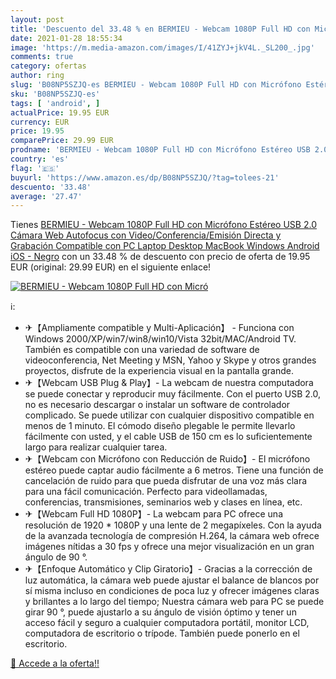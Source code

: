 ```yaml
---
layout: post
title: 'Descuento del 33.48 % en BERMIEU - Webcam 1080P Full HD con Micró'
date: 2021-01-28 18:55:34
image: 'https://m.media-amazon.com/images/I/41ZYJ+jkV4L._SL200_.jpg'
comments: true
category: ofertas
author: ring
slug: 'B08NP5SZJQ-es BERMIEU - Webcam 1080P Full HD con Micrófono Estéreo USB...'
sku: 'B08NP5SZJQ-es'
tags: [ 'android', ]
actualPrice: 19.95 EUR
currency: EUR
price: 19.95
comparePrice: 29.99 EUR
prodname: 'BERMIEU - Webcam 1080P Full HD con Micrófono Estéreo USB 2.0  Cámara Web Autofocus con Video/Conferencia/Emisión Directa y Grabación  Compatible con PC Laptop Desktop MacBook Windows Android iOS - Negro'
country: 'es'
flag: '🇪🇸'
buyurl: 'https://www.amazon.es/dp/B08NP5SZJQ/?tag=tolees-21'
descuento: '33.48'
average: '27.47'
---
```


Tienes [BERMIEU - Webcam 1080P Full HD con Micrófono Estéreo USB 2.0  Cámara Web Autofocus con Video/Conferencia/Emisión Directa y Grabación  Compatible con PC Laptop Desktop MacBook Windows Android iOS - Negro](https://www.amazon.es/dp/B08NP5SZJQ/?tag=tolees-21) con un 33.48 % de descuento con precio de oferta de 19.95 EUR (original: 29.99 EUR) en el siguiente enlace!

[![BERMIEU - Webcam 1080P Full HD con Micró](https://m.media-amazon.com/images/I/41ZYJ+jkV4L._SL200_.jpg)](https://www.amazon.es/dp/B08NP5SZJQ/?tag=tolees-21)

ℹ️:

- ✈【Ampliamente compatible y Multi-Aplicación】 - Funciona con Windows 2000/XP/win7/win8/win10/Vista 32bit/MAC/Android TV. También es compatible con una variedad de software de videoconferencia, Net Meeting y MSN, Yahoo y Skype y otros grandes proyectos, disfrute de la experiencia visual en la pantalla grande.
- ✈【Webcam USB Plug & Play】- La webcam de nuestra computadora se puede conectar y reproducir muy fácilmente. Con el puerto USB 2.0, no es necesario descargar o instalar un software de controlador complicado. Se puede utilizar con cualquier dispositivo compatible en menos de 1 minuto. El cómodo diseño plegable le permite llevarlo fácilmente con usted, y el cable USB de 150 cm es lo suficientemente largo para realizar cualquier tarea.
- ✈【Webcam con Micrófono con Reducción de Ruido】- El micrófono estéreo puede captar audio fácilmente a 6 metros. Tiene una función de cancelación de ruido para que pueda disfrutar de una voz más clara para una fácil comunicación. Perfecto para videollamadas, conferencias, transmisiones, seminarios web y clases en línea, etc.
- ✈【Webcam Full HD 1080P】- La webcam para PC ofrece una resolución de 1920 * 1080P y una lente de 2 megapíxeles. Con la ayuda de la avanzada tecnología de compresión H.264, la cámara web ofrece imágenes nítidas a 30 fps y ofrece una mejor visualización en un gran ángulo de 90 °.
- ✈【Enfoque Automático y Clip Giratorio】- Gracias a la corrección de luz automática, la cámara web puede ajustar el balance de blancos por sí misma incluso en condiciones de poca luz y ofrecer imágenes claras y brillantes a lo largo del tiempo; Nuestra cámara web para PC se puede girar 90 °, puede ajustarlo a su ángulo de visión óptimo y tener un acceso fácil y seguro a cualquier computadora portátil, monitor LCD, computadora de escritorio o trípode. También puede ponerlo en el escritorio.

[🛒 Accede a la oferta!!](https://www.amazon.es/dp/B08NP5SZJQ/?tag=tolees-21)
